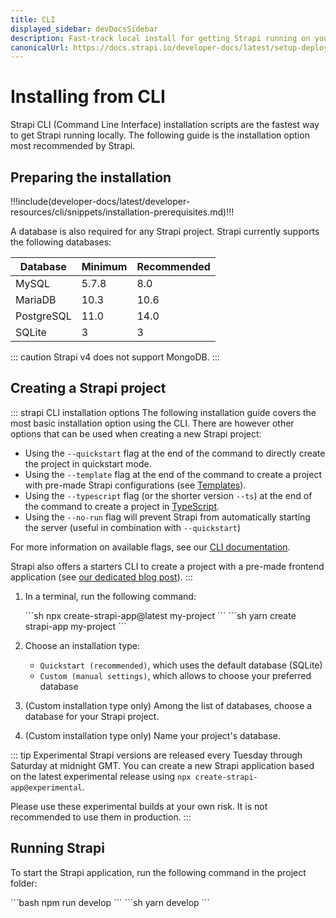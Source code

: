 ```yaml
---
title: CLI
displayed_sidebar: devDocsSidebar
description: Fast-track local install for getting Strapi running on your computer in less than a minute.
canonicalUrl: https://docs.strapi.io/developer-docs/latest/setup-deployment-guides/installation/cli.html
---
```


# Installing from CLI

Strapi CLI (Command Line Interface) installation scripts are the fastest way to get Strapi running locally. The following guide is the installation option most recommended by Strapi.

## Preparing the installation

!!!include(developer-docs/latest/developer-resources/cli/snippets/installation-prerequisites.md)!!!

A database is also required for any Strapi project. Strapi currently supports the following databases:

| Database   | Minimum | Recommended |
|------------|---------|-------------|
| MySQL      | 5.7.8   | 8.0         |
| MariaDB    | 10.3    | 10.6        |
| PostgreSQL | 11.0    | 14.0        |
| SQLite     | 3       | 3           |

::: caution
Strapi v4 does not support MongoDB.
:::

## Creating a Strapi project

::: strapi CLI installation options
The following installation guide covers the most basic installation option using the CLI. There are however other options that can be used when creating a new Strapi project:

- Using the `--quickstart` flag at the end of the command to directly create the project in quickstart mode.
- Using the `--template` flag at the end of the command to create a project with pre-made Strapi configurations (see [Templates](templates.md)).
- Using the `--typescript` flag (or the shorter version `--ts`) at the end of the command to create a project in [TypeScript](/developer-docs/latest/development/typescript.md).
- Using the `--no-run` flag will prevent Strapi from automatically starting the server (useful in combination with `--quickstart`)

For more information on available flags, see our [CLI documentation](/developer-docs/latest/developer-resources/cli/CLI.md).

Strapi also offers a starters CLI to create a project with a pre-made frontend application (see [our dedicated blog post](https://strapi.io/blog/announcing-the-strapi-starter-cli)).
:::

1. In a terminal, run the following command:

    <code-group>

    <code-block title="NPM">
    ```sh
    npx create-strapi-app@latest my-project
    ```
    </code-block>

    <code-block title="YARN">
    ```sh
    yarn create strapi-app my-project
    ```
    </code-block>

    </code-group>

2. Choose an installation type:

   - `Quickstart (recommended)`, which uses the default database (SQLite)
   - `Custom (manual settings)`, which allows to choose your preferred database

3. (Custom installation type only) Among the list of databases, choose a database for your Strapi project.

4. (Custom installation type only) Name your project's database.

::: tip
Experimental Strapi versions are released every Tuesday through Saturday at midnight GMT. You can create a new Strapi application based on the latest experimental release using `npx create-strapi-app@experimental`.

Please use these experimental builds at your own risk. It is not recommended to use them in production.
:::

## Running Strapi

To start the Strapi application, run the following command in the project folder:

<code-group>

<code-block title="NPM">
```bash
npm run develop
```
</code-block>

<code-block title="YARN">
```sh
yarn develop
```
</code-block>

</code-group>
